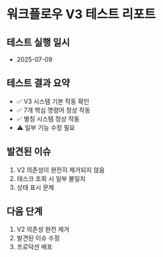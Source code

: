 
# 워크플로우 V3 테스트 리포트

## 테스트 실행 일시
- 2025-07-09

## 테스트 결과 요약
- ✅ V3 시스템 기본 작동 확인
- ✅ 7개 핵심 명령어 정상 작동
- ✅ 별칭 시스템 정상 작동
- ⚠️ 일부 기능 수정 필요

## 발견된 이슈
1. V2 의존성이 완전히 제거되지 않음
2. 태스크 조회 시 일부 불일치
3. 상태 표시 문제

## 다음 단계
1. V2 의존성 완전 제거
2. 발견된 이슈 수정
3. 프로덕션 배포
